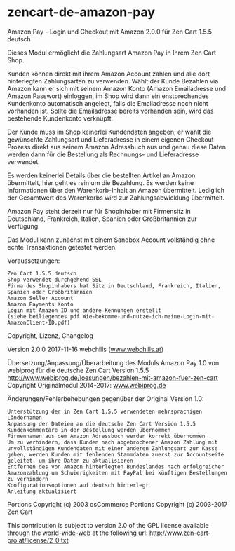 # zencart-de-amazon-pay
Amazon Pay - Login und Checkout mit Amazon 2.0.0 für Zen Cart 1.5.5 deutsch

Dieses Modul ermöglicht die Zahlungsart Amazon Pay in Ihrem Zen Cart Shop.

Kunden können direkt mit ihrem Amazon Account zahlen und alle dort hinterlegten Zahlungsarten zu verwenden.
Wählt der Kunde Bezahlen via Amazon kann er sich mit seinem Amazon Konto (Amazon Emailadresse und Amazon Passwort) einloggen, im Shop wird dann ein enstprechendes Kundenkonto automatisch angelegt, falls die Emailadresse noch nicht vorhanden ist.
Sollte die Emailadresse bereits vorhanden sein, wird das bestehende Kundenkonto verknüpft.

Der Kunde muss im Shop keinerlei Kundendaten angeben, er wählt die gewünschte Zahlungsart und Lieferadresse in einem eigenen Checkout Prozess direkt aus seinem Amazon Adressbuch aus und genau diese Daten werden dann für die Bestellung als Rechnungs- und Lieferadresse verwendet.

Es werden keinerlei Details über die bestellten Artikel an Amazon übermittelt, hier geht es rein um die Bezahlung. Es werden keine Informationen über den Warenkorb-Inhalt an Amazon übermittelt. Lediglich der Gesamtwert des Warenkorbs wird zur Zahlungsabwicklung übermittelt.

Amazon Pay steht derzeit nur für Shopinhaber mit Firmensitz in Deutschland, Frankreich, Italien, Spanien oder Großbritannien zur Verfügung.

Das Modul kann zunächst mit einem Sandbox Account vollständig ohne echte Transaktionen getestet werden.

Voraussetzungen:

    Zen Cart 1.5.5 deutsch
    Shop verwendet durchgehend SSL
    Firma des Shopinhabers hat Sitz in Deutschland, Frankreich, Italien, Spanien oder Großbritannien
    Amazon Seller Account
    Amazon Payments Konto
    Login mit Amazon ID und andere Kennungen erstellt
    (siehe beiliegendes pdf Wie-bekomme-und-nutze-ich-meine-Login-mit-AmazonClient-ID.pdf)

Copyright, Lizenz, Changelog

Version 2.0.0
2017-11-16
webchills (www.webchills.at)

Übersetzung/Anpassung/Überarbeitung des Moduls Amazon Pay 1.0 von webiprog für die deutsche Zen Cart Version 1.5.5
http://www.webiprog.de/loesungen/bezahlen-mit-amazon-fuer-zen-cart
Copyright Originalmodul 2014-2017:
www.webiprog.de

Änderungen/Fehlerbehebungen gegenüber der Original Version 1.0:

    Unterstützung der in Zen Cart 1.5.5 verwendeten mehrsprachigen Ländernamen
    Anpassung der Dateien an die deutsche Zen Cart Version 1.5.5
    Kundenkommentare in der Bestellung werden übernommen
    Firmennamen aus dem Amazon Adressbuch werden korrekt übernommen
    Um zu verhindern, dass Kunden nach abgebrochener Amazon Zahlung mit unvollständigen Kundendaten mit einer anderen Zahlungsart zur Kasse gehen, werden Kunden mit fehlenden Stammdaten zuerst zur Accountseite geleitet, um ihre Daten zu aktualisieren
    Entfernen des von Amazon hinterlegten Bundeslandes nach erfolgreicher Amazonzahlung um Schwierigkeiten mit PayPal bei künftigen Bestellungen zu verhindern
    Konfigurationsoptionen auf deutsch hinterlegt
    Anleitung aktualisiert

Portions Copyright (c) 2003 osCommerce
Portions Copyright (c) 2003-2017 Zen Cart

This contribution is subject to version 2.0 of the GPL license available through the world-wide-web at the following url:
http://www.zen-cart-pro.at/license/2_0.txt
